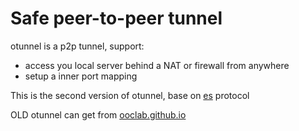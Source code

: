# Safe peer-to-peer tunnel

otunnel is a p2p tunnel, support:

- access you local server behind a NAT or firewall from anywhere
- setup a inner port mapping

This is the second version of otunnel, base on [es](http://github.com/ooclab/es) protocol

OLD otunnel can get from [ooclab.github.io](https://ooclab.github.io)
